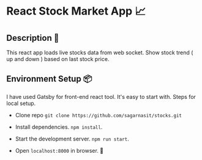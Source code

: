 # React Stock Market App 📈

## Description 📝

This react app loads live stocks data from web socket. Show stock trend ( up and down ) based on last stock price.

## Environment Setup 📦

I have used Gatsby for front-end react tool. It's easy to start with. Steps for local setup.

- Clone repo `git clone https://github.com/sagarnasit/stocks.git`

- Install dependencies. `npm install`.

- Start the development server. `npm run start`.

- Open `localhost:8000` in browser. 🎉
